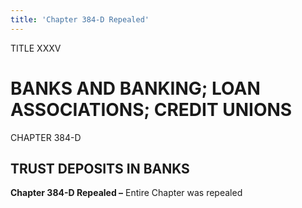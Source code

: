 ```yaml
---
title: 'Chapter 384-D Repealed'
---
```


TITLE XXXV
                                             
BANKS AND BANKING; LOAN ASSOCIATIONS; CREDIT UNIONS
===================================================

CHAPTER 384-D
                                             
TRUST DEPOSITS IN BANKS
-----------------------

**Chapter 384-D Repealed –** Entire Chapter was repealed
